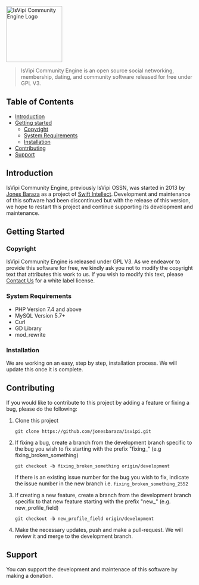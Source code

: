 <img alt="IsVipi Community Engine Logo" src="https://isvipi.com/themes/new/style/img/logo.png" width="150">

> IsVipi Community Engine is an open source social networking, membership, dating, and community software released for free under GPL V3.

## Table of Contents

- [Introduction](#introduction)
- [Getting started](#getting-started)
  - [Copyright](#copyright)
  - [System Requirements](#system-requirements)
  - [Installation](#installation)
- [Contributing](#contributing)
- [Support](#support)

## Introduction
IsVipi Community Engine, previously IsVipi OSSN, was started in 2013 by [Jones Baraza](https://github.com/jonesbaraza) as a project of [Swift Intellect](https://swiftintellect.org). Development and maintenance of this software had been discontinued but with the release of this version, we hope to restart this project and continue supporting its development and maintenance. 

## Getting Started
### Copyright
IsVipi Community Engine is released under GPL V3. As we endeavor to provide this software for free, we kindly ask you not to modify the copyright text that attributes this work to us. If you wish to modify this text, please [Contact Us](https://isvipi.com/support) for a white label license.

### System Requirements
- PHP Version 7.4 and above
- MySQL Version 5.7+
- Curl
- GD Library
- mod_rewrite

### Installation
We are working on an easy, step by step, installation process. We will update this once it is complete.

## Contributing
If you would like to contribute to this project by adding a feature or fixing a bug, please do the following:
1. Clone this project

	``` git clone https://github.com/jonesbaraza/isvipi.git ```
2. If fixing a bug, create a branch from the development branch specific to the bug you wish to fix starting with the prefix "fixing_" (e.g fixing_broken_something)

	``` git checkout -b fixing_broken_something origin/development ```

	If there is an existing issue number for the bug you wish to fix, indicate the issue number in the new branch i.e. ``` fixing_broken_something_2552 ```
3. If creating a new feature, create a branch from the development branch specifix to that new feature starting with the prefix "new_" (e.g. new_profile_field)

	``` git checkout -b new_profile_field origin/development ```
4. Make the necessary updates, push and make a pull-request. We will review it and merge to the development branch.

## Support
You can support the development and maintenace of this software by making a donation.